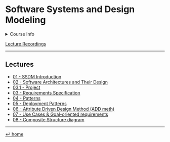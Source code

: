 # Software Systems and Design Modeling

<details>
	<summary>Course Info</summary>
	<blockquote>
		Teacher: Maura Cerioli &amp; Gianna Reggio <br>
		First semester (Sept. 2022)<br>
		6 cfu
	</blockquote>
</details>

[Lecture Recordings](https://youtube.com/playlist?list=PLa7kHRYpGEiFFkB_p5dihsEnRI-n3QrCz)

---

## Lectures

- [01 - SSDM Introduction](01%20-%20SSDM%20Intro.md)
- [02 - Software Architectures and Their Design](02%20-%20Software%20Architecture%20&%20Design.md)
- [03.1 - Project](03.1%20-%20Project.md)
- [03 - Requirements Specification](03%20-%20Requirements%20Specification.md)
- [04 - Patterns](04%20-%20Patterns.md)
- [05 - Deployment Patterns](05%20-%20Deployment%20Patterns.md)
- [06 - Attribute Driven Design Method (ADD meth)](06%20-%20Attribute%20Driven%20Design%20Method%20(ADD%20meth).md)
- [07 - Use Cases & Goal-oriented requirements](07%20-%20Use%20Cases%20&%20Goal-oriented%20requirements.md)
- [08 - Composite Structure diagram](08%20-%20Composite%20Structure%20diagram.md)

---
[↩ home](/README.md)
